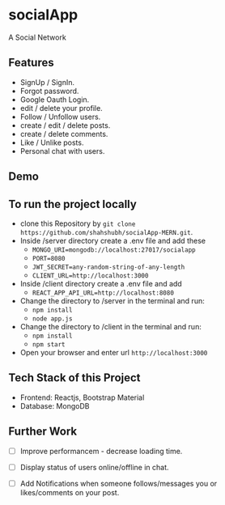  
 # socialApp

A Social Network

## Features

* SignUp / SignIn.
* Forgot password.
* Google Oauth Login.
* edit / delete your profile.
* Follow / Unfollow users.
* create / edit / delete posts.
* create / delete comments.
* Like / Unlike posts.
* Personal chat with users.

## Demo 


## To run the project locally

* clone this Repository by `git clone https://github.com/shahshubh/socialApp-MERN.git`.
* Inside /server directory create a .env file and add these
    - `MONGO_URI=mongodb://localhost:27017/socialapp`
    - `PORT=8080`
    - `JWT_SECRET=any-random-string-of-any-length`
    - `CLIENT_URL=http://localhost:3000`
* Inside /client directory create a .env file and add
    - `REACT_APP_API_URL=http://localhost:8080`
* Change the directory to /server in the terminal and run:
    - `npm install`
    - `node app.js`
* Change the directory to /client in the terminal and run:
    - `npm install`
    - `npm start`
* Open your browser and enter url `http://localhost:3000`

## Tech Stack of this Project

* Frontend: Reactjs, Bootstrap Material
* Database: MongoDB


## Further Work

- [ ] Improve performancem - decrease loading time.
- [ ] Display status of users online/offline in chat.
- [ ] Add Notifications when someone follows/messages you or likes/comments on your post. 


